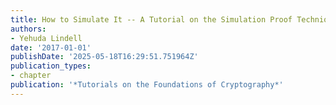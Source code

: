 ```yaml
---
title: How to Simulate It -- A Tutorial on the Simulation Proof Technique
authors:
- Yehuda Lindell
date: '2017-01-01'
publishDate: '2025-05-18T16:29:51.751964Z'
publication_types:
- chapter
publication: '*Tutorials on the Foundations of Cryptography*'
---
```

